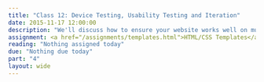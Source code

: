 ```yaml
---
title: "Class 12: Device Testing, Usability Testing and Iteration"
date: 2015-11-17 12:00:00
description: "We'll discuss how to ensure your website works well on multiple devices and browsers using the IdeaBase testing lab in class.  We'll also discuss how to develop usability tasks and how to iterate on your design."
assignment: <a href="/assignments/templates.html">HTML/CSS Templates</a>
reading: "Nothing assigned today"
due: "Nothing due today"
part: "4"
layout: wide
---
```


